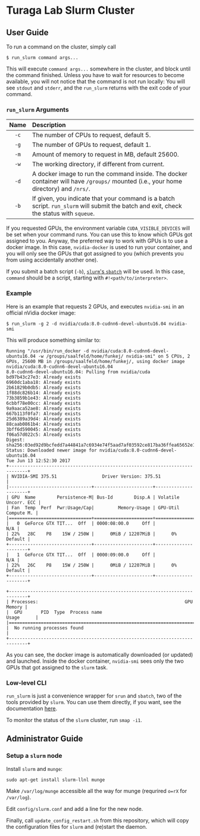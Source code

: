 Turaga Lab Slurm Cluster
========================

User Guide
----------

To run a command on the cluster, simply call

```shell
$ run_slurm command args...
```

This will execute `command args...` somewhere in the cluster, and block until
the command finished. Unless you have to wait for resources to become
available, you will not notice that the command is not run locally: You will
see `stdout` and `stderr`, and the `run_slurm` returns with the exit code of
your command.

### `run_slurm` Arguments

| Name | Description
|:----:|:-------------------------------------------------------------------------------------------------------------------------------------------------|
| `-c` | The number of CPUs to request, default 5.                                                                                                        |
| `-g` | The number of GPUs to request, default 1.                                                                                                        |
| `-m` | Amount of memory to request in MB, default 25600.                                                                                                |
| `-w` | The working directory, if different from current.                                                                                                |
| `-d` | A docker image to run the command inside. The docker container will have `/groups/` mounted (i.e., your home directory) and `/nrs/`.             |
| `-b` | If given, you indicate that your command is a batch script. `run_slurm` will submit the batch and exit, check the status with `squeue`.          |

If you requested GPUs, the environment variable `CUDA_VISIBLE_DEVICES` will be
set when your command runs. You can use this to know which GPUs got assigned to
you. Anyway, the preferred way to work with GPUs is to use a docker image. In
this case, `nvidia-docker` is used to run your container, and you will only see
the GPUs that got assigned to you (which prevents you from using accidentally
another one).

If you submit a batch script (`-b`), [`slurm`'s `sbatch`](https://slurm.schedmd.com/sbatch.html)
will be used. In this case, `command` should be a script, starting with
`#!<path/to/interpreter>`.

### Example

Here is an example that requests 2 GPUs, and executes `nvidia-smi` in an
official nVidia docker image:

```shell
$ run_slurm -g 2 -d nvidia/cuda:8.0-cudnn6-devel-ubuntu16.04 nvidia-smi
```

This will produce something similar to:

```
Running "/usr/bin/run_docker -d nvidia/cuda:8.0-cudnn6-devel-ubuntu16.04 -w /groups/saalfeld/home/funkej/ nvidia-smi" on 5 CPUs, 2 GPUs, 25600 MB in /groups/saalfeld/home/funkej/, using docker image nvidia/cuda:8.0-cudnn6-devel-ubuntu16.04
8.0-cudnn6-devel-ubuntu16.04: Pulling from nvidia/cuda
bd97b43c27e3: Already exists
6960dc1aba18: Already exists
2b61829b0db5: Already exists
1f88dc826b14: Already exists
73b3859b1e43: Already exists
6cbbf78e00cc: Already exists
9a9aaca52ae8: Already exists
667b113f0fa7: Already exists
25d6389a39d4: Already exists
88caab0861b4: Already exists
3bff6d590045: Already exists
f06a57d022c5: Already exists
Digest: sha256:03ed92d9bcfedd7a44841a7c6934e74f5aad7af03592ce817ba36ffea65652e1
Status: Downloaded newer image for nvidia/cuda:8.0-cudnn6-devel-ubuntu16.04
Tue Jun 13 12:52:30 2017       
+-----------------------------------------------------------------------------+
| NVIDIA-SMI 375.51                 Driver Version: 375.51                    |
|-------------------------------+----------------------+----------------------+
| GPU  Name        Persistence-M| Bus-Id        Disp.A | Volatile Uncorr. ECC |
| Fan  Temp  Perf  Pwr:Usage/Cap|         Memory-Usage | GPU-Util  Compute M. |
|===============================+======================+======================|
|   0  GeForce GTX TIT...  Off  | 0000:08:00.0     Off |                  N/A |
| 22%   28C    P8    15W / 250W |      0MiB / 12207MiB |      0%      Default |
+-------------------------------+----------------------+----------------------+
|   1  GeForce GTX TIT...  Off  | 0000:09:00.0     Off |                  N/A |
| 22%   26C    P8    15W / 250W |      0MiB / 12207MiB |      0%      Default |
+-------------------------------+----------------------+----------------------+

+-----------------------------------------------------------------------------+
| Processes:                                                       GPU Memory |
|  GPU       PID  Type  Process name                               Usage      |
|=============================================================================|
|  No running processes found                                                 |
+-----------------------------------------------------------------------------+
```

As you can see, the docker image is automatically downloaded (or updated) and
launched. Inside the docker container, `nvidia-smi` sees only the two GPUs that
got assigned to the `slurm` task.

### Low-level CLI

`run_slurm` is just a convenience wrapper for `srun` and `sbatch`, two of the
tools provided by `slurm`. You can use them directly, if you want, see the
documentation [here](https://slurm.schedmd.com/quickstart.html).

To monitor the status of the `slurm` cluster, run `smap -i1`.

Administrator Guide
-------------------

### Setup a `slurm` node

Install `slurm` and `munge`:

```shell
sudo apt-get install slurm-llnl munge
```

Make `/var/log/munge` accessible all the way for munge (requrired `o=rX` for
`/var/log`).

Edit `config/slurm.conf` and add a line for the new node.

Finally, call `update_config_restart.sh` from this repository, which will copy
the configuration files for `slurm` and (re)start the daemon.
